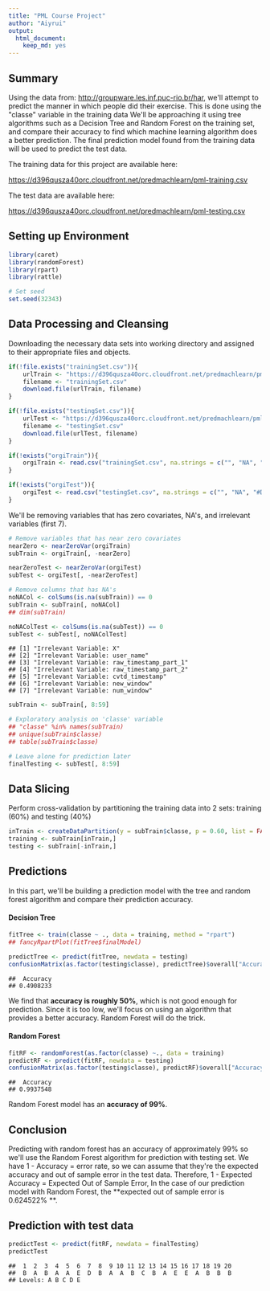 ```yaml
---
title: "PML Course Project" 
author: "Aiyrui"
output: 
  html_document: 
    keep_md: yes
---
```




## Summary

Using the data from: http://groupware.les.inf.puc-rio.br/har, we'll attempt to predict the manner in which people did their exercise. This is done using the "classe" variable in the training data We'll be approaching it using tree algorithms such as a Decision Tree and Random Forest on the training set, and compare their accuracy to find which machine learning algorithm does a better prediction. The final prediction model found from the training data will be used to predict the test data.

The training data for this project are available here: 

https://d396qusza40orc.cloudfront.net/predmachlearn/pml-training.csv

The test data are available here:

https://d396qusza40orc.cloudfront.net/predmachlearn/pml-testing.csv

## Setting up Environment

```r
library(caret)
library(randomForest)
library(rpart)
library(rattle)

# Set seed
set.seed(32343)
```

## Data Processing and Cleansing

Downloading the necessary data sets into working directory and assigned to their appropriate files and objects.

```r
if(!file.exists("trainingSet.csv")){
    urlTrain <- "https://d396qusza40orc.cloudfront.net/predmachlearn/pml-training.csv"
    filename <- "trainingSet.csv"
    download.file(urlTrain, filename)
}

if(!file.exists("testingSet.csv")){
    urlTest <- "https://d396qusza40orc.cloudfront.net/predmachlearn/pml-testing.csv"
    filename <- "testingSet.csv"
    download.file(urlTest, filename)
}

if(!exists("orgiTrain")){
    orgiTrain <- read.csv("trainingSet.csv", na.strings = c("", "NA", "#DIV/0!"))
}

if(!exists("orgiTest")){
    orgiTest <- read.csv("testingSet.csv", na.strings = c("", "NA", "#DIV/0!"))
}
```

We'll be removing variables that has zero covariates, NA's, and irrelevant variables (first 7).

```r
# Remove variables that has near zero covariates
nearZero <- nearZeroVar(orgiTrain)
subTrain <- orgiTrain[, -nearZero]

nearZeroTest <- nearZeroVar(orgiTest)
subTest <- orgiTest[, -nearZeroTest]

# Remove columns that has NA's
noNACol <- colSums(is.na(subTrain)) == 0
subTrain <- subTrain[, noNACol]
## dim(subTrain)

noNAColTest <- colSums(is.na(subTest)) == 0
subTest <- subTest[, noNAColTest]
```


```
## [1] "Irrelevant Variable: X"                   
## [2] "Irrelevant Variable: user_name"           
## [3] "Irrelevant Variable: raw_timestamp_part_1"
## [4] "Irrelevant Variable: raw_timestamp_part_2"
## [5] "Irrelevant Variable: cvtd_timestamp"      
## [6] "Irrelevant Variable: new_window"          
## [7] "Irrelevant Variable: num_window"
```


```r
subTrain <- subTrain[, 8:59]

# Exploratory analysis on 'classe' variable
## "classe" %in% names(subTrain)
## unique(subTrain$classe)
## table(subTrain$classe)

# Leave alone for prediction later
finalTesting <- subTest[, 8:59]
```

## Data Slicing

Perform cross-validation by partitioning the training data into 2 sets: training (60%) and testing (40%)

```r
inTrain <- createDataPartition(y = subTrain$classe, p = 0.60, list = FALSE)
training <- subTrain[inTrain,]
testing <- subTrain[-inTrain,]
```


## Predictions

In this part, we'll be building a prediction model with the tree and random forest algorithm and compare their prediction accuracy.

#### Decision Tree

```r
fitTree <- train(classe ~ ., data = training, method = "rpart")
## fancyRpartPlot(fitTree$finalModel)

predictTree <- predict(fitTree, newdata = testing)
confusionMatrix(as.factor(testing$classe), predictTree)$overall["Accuracy"]
```

```
##  Accuracy 
## 0.4908233
```

We find that **accuracy is roughly 50%**, which is not good enough for prediction. Since it is too low, we'll focus on using an algorithm that provides a better accuracy. Random Forest will do the trick.

#### Random Forest

```r
fitRF <- randomForest(as.factor(classe) ~., data = training)
predictRF <- predict(fitRF, newdata = testing)
confusionMatrix(as.factor(testing$classe), predictRF)$overall["Accuracy"]
```

```
##  Accuracy 
## 0.9937548
```

Random Forest model has an **accuracy of 99%**.

## Conclusion

Predicting with random forest has an accuracy of approximately 99% so we'll use the Random Forest algorithm for prediction with testing set. We have 1 - Accuracy = error rate, so we can assume that they're the expected accuracy and out of sample error in the test data. Therefore, 1 - Expected Accuracy = Expected Out of Sample Error, In the case of our prediction model with Random Forest, the **expected out of sample error is 0.624522% **.

## Prediction with test data

```r
predictTest <- predict(fitRF, newdata = finalTesting)
predictTest
```

```
##  1  2  3  4  5  6  7  8  9 10 11 12 13 14 15 16 17 18 19 20 
##  B  A  B  A  A  E  D  B  A  A  B  C  B  A  E  E  A  B  B  B 
## Levels: A B C D E
```
